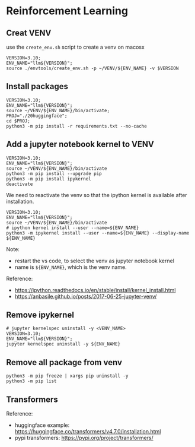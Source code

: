 # Reinforcement Learning

## Creat VENV
use the `create_env.sh` script to create a venv on macosx

```shell
VERSION=3.10;
ENV_NAME="llm${VERSION}";
source ./envtools/create_env.sh -p ~/VENV/${ENV_NAME} -v $VERSION
```

## Install packages 
```shell
VERSION=3.10;
ENV_NAME="llm${VERSION}";
source ~/VENV/${ENV_NAME}/bin/activate;
PROJ="./20huggingface";
cd $PROJ;
python3 -m pip install -r requirements.txt --no-cache
```

## Add a jupyter notebook kernel to VENV
```console
VERSION=3.10;
ENV_NAME="llm${VERSION}";
source ~/VENV/${ENV_NAME}/bin/activate
python3 -m pip install --upgrade pip
python3 -m pip install ipykernel
deactivate
```

We need to reactivate the venv so that the ipython kernel is available after installation.
```shell
VERSION=3.10;
ENV_NAME="llm${VERSION}";
source ~/VENV/${ENV_NAME}/bin/activate
# ipython kernel install --user --name=${ENV_NAME}
python3 -m ipykernel install --user --name=${ENV_NAME} --display-name ${ENV_NAME}
```
Note: 
* restart the vs code, to select the venv as jupyter notebook kernel 
* name is `${ENV_NAME}`, which is the venv name.

Reference:
* https://ipython.readthedocs.io/en/stable/install/kernel_install.html
* https://anbasile.github.io/posts/2017-06-25-jupyter-venv/

## Remove ipykernel
```shell
# jupyter kernelspec uninstall -y <VENV_NAME>
VERSION=3.10;
ENV_NAME="llm${VERSION}";
jupyter kernelspec uninstall -y ${ENV_NAME}
```

## Remove all package from venv
```
python3 -m pip freeze | xargs pip uninstall -y
python3 -m pip list
```

## Transformers



Reference:
* huggingface example: https://huggingface.co/transformers/v4.7.0/installation.html
* pypi transformers: https://pypi.org/project/transformers/